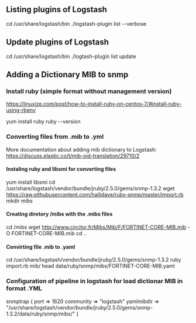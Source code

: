 ## Listing plugins of Logstash 

cd /usr/share/logstash/bin
./logstash-plugin list --verbose

## Update plugins of Logstash

cd /usr/share/logstash/bin
./logtash-plugin list update

## Adding a Dictionary MIB to snmp

### Install ruby (simple format without management version) 

https://linuxize.com/post/how-to-install-ruby-on-centos-7/#install-ruby-using-rbenv

yum install ruby
ruby --version


### Converting files from .mib to .yml
More documentation about adding mib dictionary to Logstash:  https://discuss.elastic.co/t/mib-oid-translation/29710/2
#### Instaling ruby and libsmi for converting files
yum install libsmi
cd /usr/share/logstash/vendor/bundle/jruby/2.5.0/gems/snmp-1.3.2
wget https://raw.githubusercontent.com/hallidave/ruby-snmp/master/import.rb
mkdir mibs
#### Creating diretory /mibs with the .mibs files
cd /mibs
wget http://www.circitor.fr/Mibs/Mib/F/FORTINET-CORE-MIB.mib -O FORTINET-CORE-MIB.mib
cd ..
#### Convirting file .mib to .yaml
cd /usr/share/logstash/vendor/bundle/jruby/2.5.0/gems/snmp-1.3.2
ruby import.rb mib/
head data/ruby/snmp/mibs/FORTINET-CORE-MIB.yaml

### Configuration of pipeline in logstash for load dictionar MIB in format .YML
   snmptrap {
        port => 1620
        community => "logstash"
        yamlmibdir => "/usr/share/logstash/vendor/bundle/jruby/2.5.0/gems/snmp-1.3.2/data/ruby/snmp/mibs/"
   }



